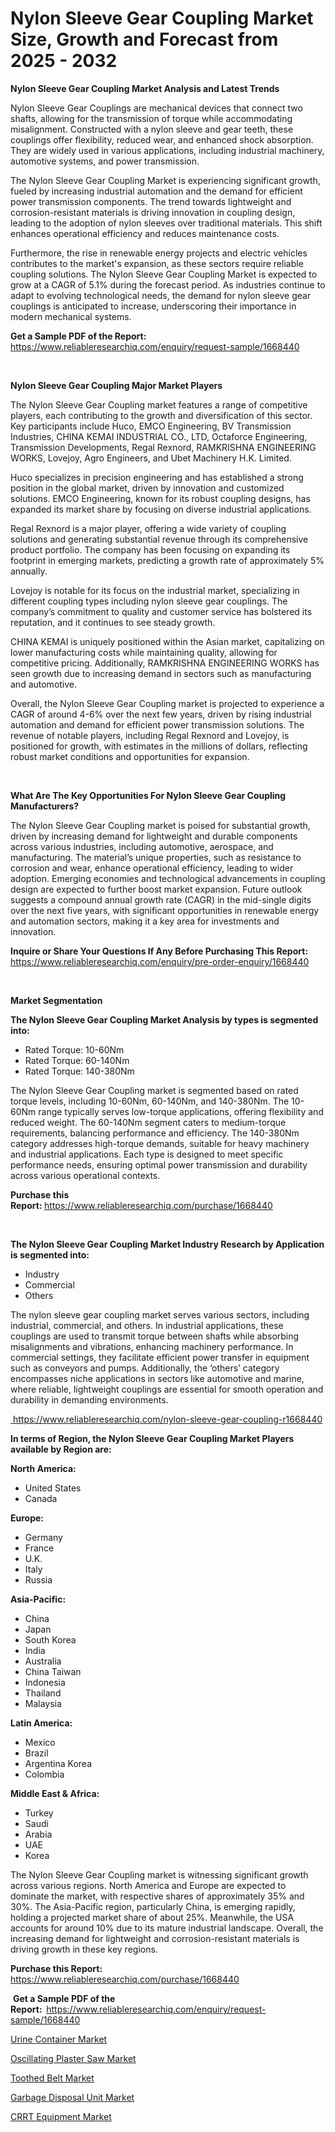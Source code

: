 <p><h1>Nylon Sleeve Gear Coupling Market Size, Growth and Forecast from 2025 - 2032</h1></p><p><strong>Nylon Sleeve Gear Coupling Market Analysis and Latest Trends</strong></p>
<p><p>Nylon Sleeve Gear Couplings are mechanical devices that connect two shafts, allowing for the transmission of torque while accommodating misalignment. Constructed with a nylon sleeve and gear teeth, these couplings offer flexibility, reduced wear, and enhanced shock absorption. They are widely used in various applications, including industrial machinery, automotive systems, and power transmission.</p><p>The Nylon Sleeve Gear Coupling Market is experiencing significant growth, fueled by increasing industrial automation and the demand for efficient power transmission components. The trend towards lightweight and corrosion-resistant materials is driving innovation in coupling design, leading to the adoption of nylon sleeves over traditional materials. This shift enhances operational efficiency and reduces maintenance costs.</p><p>Furthermore, the rise in renewable energy projects and electric vehicles contributes to the market's expansion, as these sectors require reliable coupling solutions. The Nylon Sleeve Gear Coupling Market is expected to grow at a CAGR of 5.1% during the forecast period. As industries continue to adapt to evolving technological needs, the demand for nylon sleeve gear couplings is anticipated to increase, underscoring their importance in modern mechanical systems.</p></p>
<p><strong>Get a Sample PDF of the Report:&nbsp;</strong> <a href="https://www.reliableresearchiq.com/enquiry/request-sample/1668440?utm_campaign=1159&utm_medium=2&utm_source=Github&utm_content=ia&utm_term=10042025&utm_id=nylon-sleeve-gear-coupling">https://www.reliableresearchiq.com/enquiry/request-sample/1668440</a></p>
<p>&nbsp;</p>
<p><strong>Nylon Sleeve Gear Coupling Major Market Players</strong></p>
<p><p>The Nylon Sleeve Gear Coupling market features a range of competitive players, each contributing to the growth and diversification of this sector. Key participants include Huco, EMCO Engineering, BV Transmission Industries, CHINA KEMAI INDUSTRIAL CO., LTD, Octaforce Engineering, Transmission Developments, Regal Rexnord, RAMKRISHNA ENGINEERING WORKS, Lovejoy, Agro Engineers, and Ubet Machinery H.K. Limited.</p><p>Huco specializes in precision engineering and has established a strong position in the global market, driven by innovation and customized solutions. EMCO Engineering, known for its robust coupling designs, has expanded its market share by focusing on diverse industrial applications.</p><p>Regal Rexnord is a major player, offering a wide variety of coupling solutions and generating substantial revenue through its comprehensive product portfolio. The company has been focusing on expanding its footprint in emerging markets, predicting a growth rate of approximately 5% annually.</p><p>Lovejoy is notable for its focus on the industrial market, specializing in different coupling types including nylon sleeve gear couplings. The company’s commitment to quality and customer service has bolstered its reputation, and it continues to see steady growth.</p><p>CHINA KEMAI is uniquely positioned within the Asian market, capitalizing on lower manufacturing costs while maintaining quality, allowing for competitive pricing. Additionally, RAMKRISHNA ENGINEERING WORKS has seen growth due to increasing demand in sectors such as manufacturing and automotive.</p><p>Overall, the Nylon Sleeve Gear Coupling market is projected to experience a CAGR of around 4-6% over the next few years, driven by rising industrial automation and demand for efficient power transmission solutions. The revenue of notable players, including Regal Rexnord and Lovejoy, is positioned for growth, with estimates in the millions of dollars, reflecting robust market conditions and opportunities for expansion.</p></p>
<p>&nbsp;</p>
<p><strong>What Are The Key Opportunities For Nylon Sleeve Gear Coupling Manufacturers?</strong></p>
<p><p>The Nylon Sleeve Gear Coupling market is poised for substantial growth, driven by increasing demand for lightweight and durable components across various industries, including automotive, aerospace, and manufacturing. The material’s unique properties, such as resistance to corrosion and wear, enhance operational efficiency, leading to wider adoption. Emerging economies and technological advancements in coupling design are expected to further boost market expansion. Future outlook suggests a compound annual growth rate (CAGR) in the mid-single digits over the next five years, with significant opportunities in renewable energy and automation sectors, making it a key area for investments and innovation.</p></p>
<p><strong>Inquire or Share Your Questions If Any Before Purchasing This Report:</strong> <a href="https://www.reliableresearchiq.com/enquiry/pre-order-enquiry/1668440?utm_campaign=1159&utm_medium=2&utm_source=Github&utm_content=ia&utm_term=10042025&utm_id=nylon-sleeve-gear-coupling">https://www.reliableresearchiq.com/enquiry/pre-order-enquiry/1668440</a></p>
<p>&nbsp;</p>
<p><strong>Market Segmentation</strong></p>
<p><strong>The Nylon Sleeve Gear Coupling Market Analysis by types is segmented into:</strong></p>
<p><ul><li>Rated Torque: 10-60Nm</li><li>Rated Torque: 60-140Nm</li><li>Rated Torque: 140-380Nm</li></ul></p>
<p><p>The Nylon Sleeve Gear Coupling market is segmented based on rated torque levels, including 10-60Nm, 60-140Nm, and 140-380Nm. The 10-60Nm range typically serves low-torque applications, offering flexibility and reduced weight. The 60-140Nm segment caters to medium-torque requirements, balancing performance and efficiency. The 140-380Nm category addresses high-torque demands, suitable for heavy machinery and industrial applications. Each type is designed to meet specific performance needs, ensuring optimal power transmission and durability across various operational contexts.</p></p>
<p><strong>Purchase this Report:&nbsp;</strong><a href="https://www.reliableresearchiq.com/purchase/1668440?utm_campaign=1159&utm_medium=2&utm_source=Github&utm_content=ia&utm_term=10042025&utm_id=nylon-sleeve-gear-coupling">https://www.reliableresearchiq.com/purchase/1668440</a></p>
<p>&nbsp;</p>
<p><strong>The Nylon Sleeve Gear Coupling Market Industry Research by Application is segmented into:</strong></p>
<p><ul><li>Industry</li><li>Commercial</li><li>Others</li></ul></p>
<p><p>The nylon sleeve gear coupling market serves various sectors, including industrial, commercial, and others. In industrial applications, these couplings are used to transmit torque between shafts while absorbing misalignments and vibrations, enhancing machinery performance. In commercial settings, they facilitate efficient power transfer in equipment such as conveyors and pumps. Additionally, the ‘others’ category encompasses niche applications in sectors like automotive and marine, where reliable, lightweight couplings are essential for smooth operation and durability in demanding environments.</p></p>
<p><a href="https://www.reliableresearchiq.com/nylon-sleeve-gear-coupling-r1668440?utm_campaign=1159&utm_medium=2&utm_source=Github&utm_content=ia&utm_term=10042025&utm_id=nylon-sleeve-gear-coupling">&nbsp;https://www.reliableresearchiq.com/nylon-sleeve-gear-coupling-r1668440</a></p>
<p><strong>In terms of Region, the Nylon Sleeve Gear Coupling Market Players available by Region are:</strong></p>
<p>
    <p> <strong> North America: </strong>
        <ul>
            <li>United States</li>
            <li>Canada</li>
        </ul>
        </p> 
    <p> <strong> Europe: </strong>
        <ul>
            <li>Germany</li>
            <li>France</li>
            <li>U.K.</li>
            <li>Italy</li>
            <li>Russia</li>
        </ul>
        </p> 
    <p> <strong> Asia-Pacific: </strong>
        <ul>
            <li>China</li>
            <li>Japan</li>
            <li>South Korea</li>
            <li>India</li>
            <li>Australia</li>
            <li>China Taiwan</li>
            <li>Indonesia</li>
            <li>Thailand</li>
            <li>Malaysia</li>
        </ul>
        </p> 
    <p> <strong> Latin America: </strong>
        <ul>
            <li>Mexico</li>
            <li>Brazil</li>
            <li>Argentina Korea</li>
            <li>Colombia</li>
        </ul>
        </p> 
    <p> <strong> Middle East & Africa: </strong>
        <ul>
            <li>Turkey</li>
            <li>Saudi</li>
            <li>Arabia</li>
            <li>UAE</li>
            <li>Korea</li>
        </ul>
    </p>
    </p>
<p><p>The Nylon Sleeve Gear Coupling market is witnessing significant growth across various regions. North America and Europe are expected to dominate the market, with respective shares of approximately 35% and 30%. The Asia-Pacific region, particularly China, is emerging rapidly, holding a projected market share of about 25%. Meanwhile, the USA accounts for around 10% due to its mature industrial landscape. Overall, the increasing demand for lightweight and corrosion-resistant materials is driving growth in these key regions.</p></p>
<p><strong>Purchase this Report: </strong><a href="https://www.reliableresearchiq.com/purchase/1668440?utm_campaign=1159&utm_medium=2&utm_source=Github&utm_content=ia&utm_term=10042025&utm_id=nylon-sleeve-gear-coupling">https://www.reliableresearchiq.com/purchase/1668440</a></p>
<p>&nbsp;<strong>Get a Sample PDF of the Report:&nbsp;&nbsp;</strong><a href="https://www.reliableresearchiq.com/enquiry/request-sample/1668440?utm_campaign=1159&utm_medium=2&utm_source=Github&utm_content=ia&utm_term=10042025&utm_id=nylon-sleeve-gear-coupling">https://www.reliableresearchiq.com/enquiry/request-sample/1668440</a></p>
<p><strong></strong></p>
<p><p><a href="https://www.linkedin.com/pulse/urine-container-market-size-growing-cagr-136-forecast-from-nlrqf?utm_campaign=1159&utm_medium=2&utm_source=Github&utm_content=ia&utm_term=10042025&utm_id=nylon-sleeve-gear-coupling">Urine Container Market</a></p><p><a href="https://www.linkedin.com/pulse/oscillating-plaster-saw-market-size-overview-comprehensive-j9bef?utm_campaign=1159&utm_medium=2&utm_source=Github&utm_content=ia&utm_term=10042025&utm_id=nylon-sleeve-gear-coupling">Oscillating Plaster Saw Market</a></p><p><a href="https://github.com/kaforarvero/Market-Research-Report-List-1/blob/main/toothed-belt-market.md?utm_campaign=1159&utm_medium=2&utm_source=Github&utm_content=ia&utm_term=10042025&utm_id=nylon-sleeve-gear-coupling">Toothed Belt Market</a></p><p><a href="https://github.com/djihencygnel74/Market-Research-Report-List-1/blob/main/garbage-disposal-unit-market.md?utm_campaign=1159&utm_medium=2&utm_source=Github&utm_content=ia&utm_term=10042025&utm_id=nylon-sleeve-gear-coupling">Garbage Disposal Unit Market</a></p><p><a href="https://www.linkedin.com/pulse/understanding-supply-demand-dynamics-insights-from-crrt-equipment-g5wkf?utm_campaign=1159&utm_medium=2&utm_source=Github&utm_content=ia&utm_term=10042025&utm_id=nylon-sleeve-gear-coupling">CRRT Equipment Market</a></p></p>